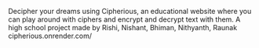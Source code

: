 Decipher your dreams using Cipherious, an educational website where you can play around with ciphers and encrypt and decrypt text with them. 
A high school project made by Rishi, Nishant, Bhiman, Nithyanth, Raunak
cipherious.onrender.com/
